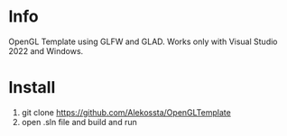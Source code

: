 # Info
OpenGL Template using GLFW and GLAD. Works only with Visual Studio 2022 and Windows.

# Install
1. git clone https://github.com/Alekossta/OpenGLTemplate
2. open .sln file and build and run
